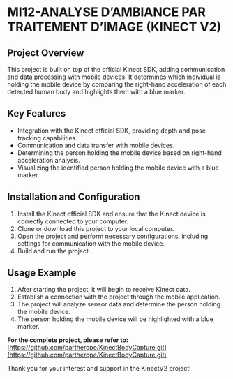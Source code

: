 # MI12-ANALYSE D’AMBIANCE PAR TRAITEMENT D’IMAGE (KINECT V2) 

## Project Overview

This project is built on top of the official Kinect SDK, adding communication and data processing with mobile devices. It determines which individual is holding the mobile device by comparing the right-hand acceleration of each detected human body and highlights them with a blue marker.

## Key Features

- Integration with the Kinect official SDK, providing depth and pose tracking capabilities.
- Communication and data transfer with mobile devices.
- Determining the person holding the mobile device based on right-hand acceleration analysis.
- Visualizing the identified person holding the mobile device with a blue marker.

## Installation and Configuration

1. Install the Kinect official SDK and ensure that the Kinect device is correctly connected to your computer.
2. Clone or download this project to your local computer.
3. Open the project and perform necessary configurations, including settings for communication with the mobile device.
4. Build and run the project.

## Usage Example

1. After starting the project, it will begin to receive Kinect data.
2. Establish a connection with the project through the mobile application.
3. The project will analyze sensor data and determine the person holding the mobile device.
4. The person holding the mobile device will be highlighted with a blue marker.

**For the complete project, please refer to:** [https://github.com/partherope/KinectBodyCapture.git](https://github.com/partherope/KinectBodyCapture.git)

Thank you for your interest and support in the KinectV2 project!


